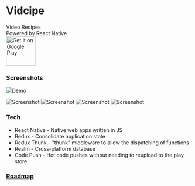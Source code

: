# Vidcipe

Video Recipes  
Powered by React Native  
<a style="margin-bottom: 0;" href='https://play.google.com/store/apps/details?id=com.vidcipe'><img alt='Get it on Google Play' src='https://play.google.com/intl/en_us/badges/images/generic/en_badge_web_generic.png' height="80px"/></a>

### Screenshots

![Demo](/screenshots/demo.gif)

![Screenshot](/screenshots/Screenshot_20170520-194617.png)
![Screenshot](/screenshots/Screenshot_20170520-194630.png)
![Screenshot](/screenshots/Screenshot_20170520-194642.png)
![Screenshot](/screenshots/Screenshot_20170520-194808.png)

### Tech

* React Native - Native web apps written in JS
* Redux - Consolidate application state
* Redux Thunk - "thunk" middleware to allow the dispatching of functions
* Realm - Cross-platform database
* Code Push - Hot code pushes without needing to reupload to the play store

### [Roadmap](https://trello.com/b/pr8zZAnk/vidcipe)
